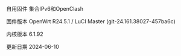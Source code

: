 自用固件 集合IPv6和OpenClash

固件版本	OpenWrt R24.5.1 / LuCI Master (git-24.161.38027-457ba6c)

内核版本	6.1.92

更新日期 2024-06-10
